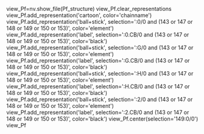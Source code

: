 view_Pf=nv.show_file(Pf_structure)
view_Pf.clear_representations
view_Pf.add_representation('cartoon', color='chainname')
view_Pf.add_representation('ball+stick', selection=':0/0 and (143 or 147 or 148 or 149 or 150 or 153)', color='element')
view_Pf.add_representation('label', selection=':0.CB/0 and (143 or 147 or 148 or 149 or 150 or 153)', color='black')
view_Pf.add_representation('ball+stick', selection=':G/0 and (143 or 147 or 148 or 149 or 150 or 153)', color='element')
view_Pf.add_representation('label', selection=':G.CB/0 and (143 or 147 or 148 or 149 or 150 or 153)', color='black')
view_Pf.add_representation('ball+stick', selection=':H/0 and (143 or 147 or 148 or 149 or 150 or 153)', color='element')
view_Pf.add_representation('label', selection=':H.CB/0 and (143 or 147 or 148 or 149 or 150 or 153)', color='black')
view_Pf.add_representation('ball+stick', selection=':2/0 and (143 or 147 or 148 or 149 or 150 or 153)', color='element')
view_Pf.add_representation('label', selection=':2.CB/0 and (143 or 147 or 148 or 149 or 150 or 153)', color='black')
view_Pf.center(selection='149:0/0')
view_Pf
